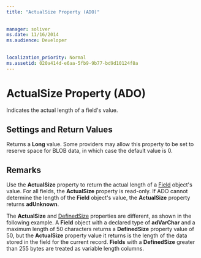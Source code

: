 ```yaml
---
title: "ActualSize Property (ADO)"
  
  
manager: soliver
ms.date: 11/16/2014
ms.audience: Developer
 
  
localization_priority: Normal
ms.assetid: 020a414d-e6aa-5fb9-9b77-bd9d10124f8a
---
```


# ActualSize Property (ADO)

Indicates the actual length of a field's value.
  
## Settings and Return Values

Returns a **Long** value. Some providers may allow this property to be set to reserve space for BLOB data, in which case the default value is 0. 
  
## Remarks

Use the **ActualSize** property to return the actual length of a [Field](field-object-ado.md) object's value. For all fields, the **ActualSize** property is read-only. If ADO cannot determine the length of the **Field** object's value, the **ActualSize** property returns **adUnknown**. 
  
The **ActualSize** and [DefinedSize](definedsize-property-ado.md) properties are different, as shown in the following example. A **Field** object with a declared type of **adVarChar** and a maximum length of 50 characters returns a **DefinedSize** property value of 50, but the **ActualSize** property value it returns is the length of the data stored in the field for the current record. **Fields** with a **DefinedSize** greater than 255 bytes are treated as variable length columns. 
  

